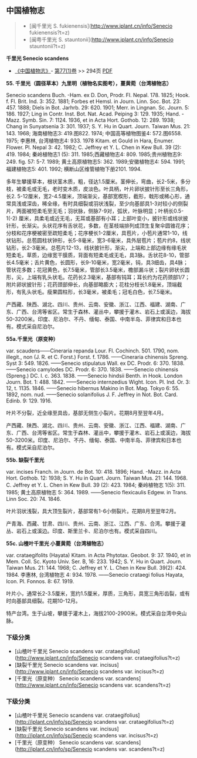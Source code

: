
## 中国植物志

> * [闽千里光  S.  fukienensis](http://www.iplant.cn/info/Senecio fukienensis?t=z)
> * [闽粤千里光  S.  stauntonii](http://www.iplant.cn/info/Senecio stauntonii?t=z)

**千里光 Senecio scandens**

* [《中国植物志》](http://www.iplant.cn/frps)- [第77(1)卷](http://www.iplant.cn/frps/vol/77(1)) >> 294页 [PDF](http://www.iplant.cn/frps/pdf/77(1)/294a.PDF)

**55. 千里光（圆径草本）九里明（植物名实图考），蔓黄菀（台湾植物志）**

Senecio scandens Buch. -Ham. ex D. Don, Prodr. Fl. Nepal. 178. 1825; Hook. f. Fl. Brit. Ind. 3: 352. 1881; Forbes et Hemsl. in Journ. Linn. Soc. Bot. 23: 457. 1888; Diels in Bot. Jarhrb. 29: 620. 1901; Merr. in Lingnan. Sc. Journ. 5: 186. 1927; Ling in Contr. Inst. Bot. Nat. Acad. Peiping 3: 129. 1935; Hand. -Mazz. Symb. Sin. 7: 1124. 1936, et in Acta Hort. Gothob. 12: 289. 1938; Chang in Sunyatsenia 3: 301. 1937; S. Y. Hu in Quart. Journ. Taiwan Mus. 21: 143. 1968; 海南植物志3: 419.图822. 1974; 中国高等植物图鉴4: 572.图6558. 1975; 李惠林, 台湾植物志4: 933. 1978 Kitam. et Gould in Hara, Enumer. Flower. Pl. Nepal 3: 42. 1982; C. Jeffrey et Y. L. Chen in Kew Bull. 39 (2): 419. 1984; 秦岭植物志1 (5): 311. 1985;西藏植物志4: 809. 1985;贵州植物志9: 249. fig. 57: 5-7. 1989; 黄土高原植物志5: 362. 1989;安徽植物志4: 594. 1991; 福建植物志5: 401. 1992; 横断山区维管植物下册2101. 1994.

多年生攀援草本，根状茎木质，粗，径达1.5厘米。茎伸长，弯曲，长2-5米，多分枝，被柔毛或无毛，老时变木质，皮淡色。叶具柄，叶片卵状披针形至长三角形，长2. 5-12厘米，宽2-4.5厘米，顶端渐尖，基部宽楔形，截形，戟形或稀心形，通常具浅或深齿，稀全缘，有时具细裂或羽状浅裂，至少向基部具1-3对较小的侧裂片，两面被短柔毛至无毛；羽状脉，侧脉7-9对，弧状，叶脉明显；叶柄长0.5-1(-2) 厘米，具柔毛或近无毛，无耳或基部有小耳；上部叶变小，披针形或线状披针形，长渐尖。头状花序有舌状花，多数，在茎枝端排列成顶生复聚伞圆锥花序；分枝和花序梗被密至疏短柔毛；花序梗长1-2厘米，具苞片，小苞片通常1-10，线状钻形。总苞圆柱状钟形，长5-8毫米，宽3-6毫米，具外层苞片；苞片约8，线状钻形，长2-3毫米。总苞片12-13，线状披针形，渐尖，上端和上部边缘有缘毛状短柔毛，草质，边缘宽干膜质，背面有短柔毛或无毛，具3脉。舌状花8-10，管部长4.5毫米；舌片黄色，长圆形，长9-10毫米，宽2毫米，钝，具3细齿，具4脉；管状花多数；花冠黄色，长7.5毫米，管部长3.5毫米，檐部漏斗状；裂片卵状长圆形，尖，上端有乳头状毛。花药长2.3毫米，基部有钝耳；耳长约为花药颈部1/7；附片卵状披针形；花药颈部伸长，向基部略膨大；花柱分枝长1.8毫米，顶端截形，有乳头状毛。瘦果圆柱形，长3毫米，被柔毛；冠毛白色，长7.5毫米。

产西藏、陕西、湖北、四川、贵州、云南、安徽、浙江、江西、福建、湖南、广东、广西、台湾等省区。常生于森林、灌丛中，攀援于灌木、岩石上或溪边，海拔50-3200米。印度、尼泊尔、不丹、缅甸、泰国、中南半岛、菲律宾和日本也有。模式采自尼泊尔。

**55a.千里光（原变种）**

var. scaudens——Cineraria repanda Lour. Fl. Cochinch. 501. 1790, nom. illegit., non (J. R. et C. Forst.) Forst. f. 1786. ——Cineraria chinensis Spreng. Syst 3: 549. 1826. ——Senecio stipulatus Wall. ex DC. Prodr. 6: 370. 1838. ——Senecio camylodes DC. Prodr. 6: 370. 1838. ——Senecio chinensis (Spreng.) DC. l. c. 363. 1838. ——Senecio hindsii Benth. in Hook. London Journ. Bot. 1: 488. 1842. ——Senecio internzedius Wight. Icon. Pl. Ind. Or. 3: 12, t. 1135. 1846. ——Senecio hibernus Makino in Bot. Mag. Tokyo 6: 55. 1892, nom. nud. ——Senecio solanifolius J. F. Jeffrey in Not. Bot. Card. Edinb. 9: 129. 1916.

叶片不分裂，近全缘至具齿，基部无侧生小裂片。花期8月至翌年4月。

产西藏、陕西、湖北、四川、贵州、云南、安徽、浙江、江西、福建、湖南、广东、广西、台湾等省区。常生于森林、灌丛中，攀援于灌木、岩石上或溪边，海拔50-3200米。印度、尼泊尔、不丹、缅甸、泰国、中南半岛、菲律宾和日本也有。模式采自尼泊尔。

**55b. 缺裂千里光**

var. incises Franch. in Journ. de Bot. 10: 418. 1896; Hand. -Mazz. in Acta Hort. Gothob. 12: 1938; S. Y. Hu in Quart. Journ. Taiwan Mus. 21: 144. 1968. C. Jeffrey et Y. L. Chen in Kew Bull. 39 (2): 423. 1984; 秦岭植物志 1(5): 311. 1985; 黄土高原植物志 5: 364. 1989. ——Senecio flexicaulis Edgew. in Trans. Linn Soc. 20: 74. 1846.

叶片羽状浅裂，具大顶生裂片，基部常有1-6小侧裂片。花期8月至翌年2月。

产青海、西藏、甘肃、四川、贵州、云南、浙江、江西、广东、合湾。攀援于灌丛、岩石上或溪边。印度、斯里兰卡、尼泊尔也有。模式采自四川。

**55c. 山楂叶千里光  小蔓黄菀（台湾植物志）**

var. crataegifolits (Hayata) Kitam. in Acta Phytotax. Geobot. 9: 37. 1940, et in Mem. Coll. Sc. Kyoto Univ. Ser. B, 16: 233. 1942; S. Y. Hu in Quart. Journ. Taiwan Mus. 21: 144. 1968; C. Jeffrey et Y. L. Chen in Kew Bull. 39(2): 424. 1984. 李惠林, 台湾植物志 4: 934. 1978. ——Senecio crataegi folius Hayata, Icon. Pl. Fonnos. 8: 67. 1919.

叶片小，通常长2-3.5厘米，宽约1.5厘米，厚质，三角形，具宽三角形齿裂，或有时向基部具细裂。花期10-12月。

特产台湾。生于山坡，攀援于灌木上，海拔2100-2900米。模式采自台湾中央山脉。

### 下级分类
* [山楂叶千里光  Senecio scandens var. crataegifolius](http://www.iplant.cn/info/Senecio scandens var. crataegifolius?t=z)
* [缺裂千里光  Senecio scandens var. incisus](http://www.iplant.cn/info/Senecio scandens var. incisus?t=z)
* [千里光（原变种）  Senecio scandens var. scandens](http://www.iplant.cn/info/Senecio scandens var. scandens?t=z)

### 下级分类
* [山楂叶千里光  Senecio scandens var. crataegifolius](http://iplant.cn/info/sp/Senecio scandens var. crataegifolius?t=z)
* [缺裂千里光  Senecio scandens var. incisus](http://iplant.cn/info/sp/Senecio scandens var. incisus?t=z)
* [千里光（原变种）  Senecio scandens var. scandens](http://iplant.cn/info/sp/Senecio scandens var. scandens?t=z)
